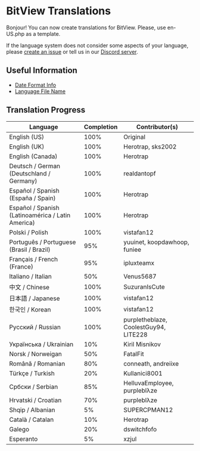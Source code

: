 # BitView Translations

Bonjour! You can now create translations for BitView. 
Please, use en-US.php as a template.

If the language system does not consider some aspects of your language, please [create an issue](https://github.com/Bittoco/BitView-translations/issues) or tell us in our [Discord server](https://discord.gg/wgGaqCmwuQ).

## Useful Information

 - [Date Format Info](https://doc.bccnsoft.com/docs/php-docs-7-en/function.strftime.html)
 - [Language File Name](https://developers.google.com/admin-sdk/directory/v1/languages)

## Translation Progress

| Language | Completion | Contributor(s)
| - | - | - |
| English (US) | 100% | Original
| English (UK) | 100% | Herotrap, sks2002
| English (Canada) | 100% | Herotrap
| Deutsch / German (Deutschland / Germany) | 100% | realdantopf
| Español / Spanish (España / Spain) | 100% | Herotrap
| Español / Spanish (Latinoamérica / Latin America) | 100% | Herotrap
| Polski / Polish | 100% | vistafan12
| Português / Portuguese  (Brasil / Brazil) | 95% | yuuinet, koopdawhoop, funiee
| Français / French (France) | 95% | ipluxteamx
| Italiano / Italian | 50% | Venus5687
| 中文 / Chinese | 100% | SuzuranIsCute
| 日本語 / Japanese | 100% | vistafan12
| 한국인 / Korean | 100% | vistafan12
| Русский / Russian | 100% | purpletheblaze, CoolestGuy94, LITE228
| Українська / Ukrainian | 10% | Kiril Misnikov
| Norsk / Norweigan | 50% | FatalFit
| Română / Romanian | 80% | conneath, andreiixe
| Türkçe / Turkish | 20% | Kullanici8001
| Србски / Serbian | 85% | HelluvaEmployee, purpleblλze
| Hrvatski / Croatian | 70% | purpleblλze
| Shqip / Albanian | 5% | SUPERCPMAN12
| Català / Catalan | 10% | Herotrap
| Galego | 20% | dswitchfofo
| Esperanto | 5% | xzjul
